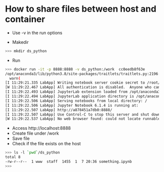# How to share files between host and container
- Use -v in the run options

- Makedir
```bash
>>> mkdir ds_python
```

- Run
```bash
>>> docker run -it -p 8888:8888 -v ds_python:/work  cc0eedb8f63e
/opt/anaconda3/lib/python3.8/site-packages/traitlets/traitlets.py:2196: FutureWarning: Supporting extra quotes around Unicode is deprecated in traitlets 5.0. Use '' instead of "''" – or use CUnicode.
  warn(
[I 11:29:21.335 LabApp] Writing notebook server cookie secret to /root/.local/share/jupyter/runtime/notebook_cookie_secret
[W 11:29:22.467 LabApp] All authentication is disabled.  Anyone who can connect to this server will be able to run code.
[I 11:29:22.493 LabApp] JupyterLab extension loaded from /opt/anaconda3/lib/python3.8/site-packages/jupyterlab
[I 11:29:22.494 LabApp] JupyterLab application directory is /opt/anaconda3/share/jupyter/lab
[I 11:29:22.506 LabApp] Serving notebooks from local directory: /
[I 11:29:22.506 LabApp] Jupyter Notebook 6.1.4 is running at:
[I 11:29:22.507 LabApp] http://a878451a7db0:8888/
[I 11:29:22.507 LabApp] Use Control-C to stop this server and shut down all kernels (twice to skip confirmation).
[W 11:29:22.537 LabApp] No web browser found: could not locate runnable browser.
```

- Access http://localhost:8888
- Create file under /work
- Save file
- Check if the file exists on the host
```bash
>>> ls -l `pwd`/ds_python
total 8
-rw-r--r--  1 www  staff  1455  1  7 20:36 something.ipynb
>>>
```